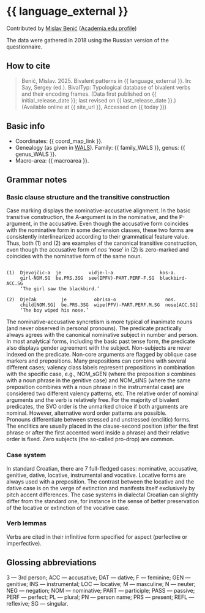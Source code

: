 # {{ language_external }}
Contributed by [Mislav Benić](http://ihjj.hr/istrazivac/mislav-benic/61/) ([Academia.edu profile](https://ihjj.academia.edu/MislavBeni%C4%87)) 

The data were gathered in 2018 using the Russian version of the questionnaire.

## How to cite
> Benić, Mislav. 2025. Bivalent patterns in {{ language_external }}. 
> In: Say, Sergey (ed.). BivalTyp: Typological database of bivalent verbs and their encoding frames. 
> (Data first published on {{ initial_release_date }}; last revised on {{ last_release_date }}.) 
> (Available online at {{ site_url }}, Accessed on {{ today }})

## Basic info
- Coordinates: {{ coord_map_link }}.
- Genealogy (as given in [WALS](https://wals.info/)). Family: {{ family_WALS }}, genus: {{ genus_WALS }}.
- Macro-area: {{ macroarea }}.

## Grammar notes

### Basic clause structure and the transitive construction

Case marking displays the nominative-accusative alignment. In the basic transitive construction, the A-argument is in the nominative, and the P-argument, in the accusative. Even though the accusative form coincides with the nominative form in some declension classes, these two forms are consistently interlinearized according to their grammatical feature value. Thus, both (1) and (2) are examples of the canonical transitive construction, even though the accusative form of *nos* ‘nose’ in (2) is zero-marked and coincides with the nominative form of the same noun.

```

(1)  Djevojčic-a  je          vidje-l-a                 kos-a.
     girl-NOM.SG  be.PRS.3SG  see(IPFV)-PART.PERF-F.SG  blackbird-ACC.SG
     ‘The girl saw the blackbird.’

(2)  Dječak         je          obrisa-o                  nos.
     child[NOM.SG]  be.PRS.3SG  wipe(PFV)-PART.PERF.M.SG  nose[ACC.SG]
     ‘The boy wiped his nose.’
```

The nominative-accusative syncretism is more typical of inanimate nouns (and never observed in personal pronouns).
The predicate practically always agrees with the canonical nominative subject in number and person. In most analytical forms, including the basic past tense form, the predicate also displays gender agreement with the subject. Non-subjects are never indexed on the predicate.
Non-core arguments are flagged by oblique case markers and prepositions. Many prepositions can combine with several different cases; valency class labels represent prepositions in combination with the specific case, e.g., NOM\_sGEN (where the preposition *s* combines with a noun phrase in the genitive case) and NOM\_sINS (where the same preposition combines with a noun phrase in the instrumental case) are considered two different valency patterns, etc.
The relative order of nominal arguments and the verb is relatively free. For the majority of bivalent predicates, the SVO order is the unmarked choice if both arguments are nominal. However, alternative word order patterns are possible.  
Pronouns differentiate between stressed and unstressed (enclitic) forms. The enclitics are usually placed in the clause-second position (after the first phrase or after the first accented word inside a phrase) and their relative order is fixed. Zero subjects (the so-called pro-drop) are common.

### Case system
In standard Croatian, there are 7 full-fledged cases: nominative, accusative, genitive, dative, locative, instrumental and vocative. Locative forms are always used with a preposition. The contrast between the locative and the dative case is on the verge of extinction and manifests itself exclusively by pitch accent differences. The case systems in dialectal Croatian can slightly differ from the standard one, for instance in the sense of better preservation of the locative or extinction of the vocative case.

### Verb lemmas
Verbs are cited in their infinitive form specified for aspect (perfective or imperfective).

## Glossing abbreviations

3 — 3rd person; ACC — accusative; DAT — dative; F — feminine; GEN — genitive; INS — instrumental; LOC — locative; M — masculine; N — neuter; NEG — negation; NOM — nominative; PART — participle; PASS — passive; PERF — perfect; PL — plural; PN — person name; PRS — present; REFL — reflexive; SG — singular.
